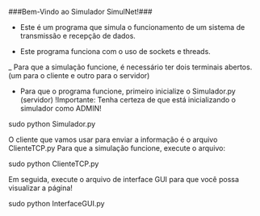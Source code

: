 ###Bem-Vindo ao Simulador SimulNet!###

- Este é um programa que simula o funcionamento de um sistema de transmissão
e recepção de dados.

- Este programa funciona com o uso de sockets e threads.

_ Para que a simulação funcione, é necessário ter dois terminais abertos.
(um para o cliente e outro para o servidor)
- Para que o programa funcione, primeiro inicialize o Simulador.py (servidor)
!Importante: Tenha certeza de que está inicializando o simulador como ADMIN!

sudo python Simulador.py

O cliente que vamos usar para enviar a informação é o arquivo ClienteTCP.py
Para que a simulação funcione, execute o arquivo:

sudo python ClienteTCP.py

Em seguida, execute o arquivo de interface GUI para que você possa visualizar
a página!

sudo python InterfaceGUI.py



